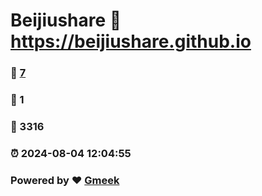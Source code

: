 # Beijiushare :link: https://beijiushare.github.io 
### :page_facing_up: [7](https://beijiushare.github.io/tag.html) 
### :speech_balloon: 1 
### :hibiscus: 3316 
### :alarm_clock: 2024-08-04 12:04:55 
### Powered by :heart: [Gmeek](https://github.com/Meekdai/Gmeek)
